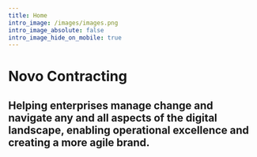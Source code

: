 ```yaml
---
title: Home
intro_image: /images/images.png
intro_image_absolute: false
intro_image_hide_on_mobile: true
---
```


# Novo Contracting

## Helping enterprises **manage change** and navigate any and all aspects of the digital landscape, enabling operational excellence and creating a more agile brand.
